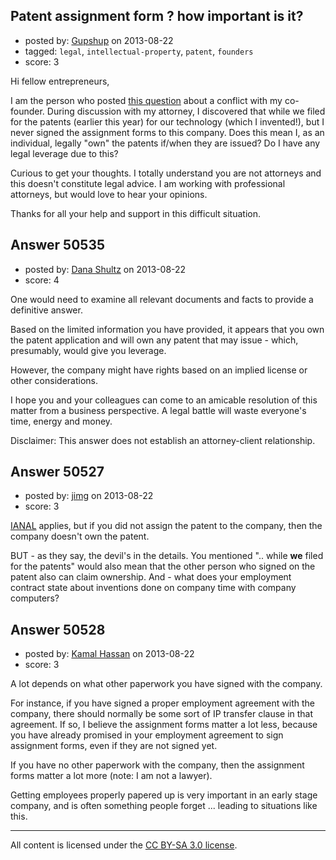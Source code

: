 ## Patent assignment form ? how important is it?

- posted by: [Gupshup](https://stackexchange.com/users/-1/27447-gupshup) on 2013-08-22
- tagged: `legal`, `intellectual-property`, `patent`, `founders`
- score: 3

Hi fellow entrepreneurs,

I am the person who posted [this question][1] about a conflict with my co-founder. During discussion with my attorney, I discovered that while we filed for the patents (earlier this year) for our technology (which I invented!), but I never signed the assignment forms to this company. Does this mean I, as an individual, legally "own" the patents if/when they are issued? Do I have any legal leverage due to this?

Curious to get your thoughts. I totally understand you are not attorneys and this doesn't constitute legal advice. I am working with professional attorneys, but would love to hear your opinions. 

Thanks for all your help and support in this difficult situation.

  [1]: http://answers.onstartups.com/questions/50366/co-founder-majority-owner-running-company-to-the-ground-what-can-i-do


## Answer 50535

- posted by: [Dana Shultz](https://stackexchange.com/users/-1/1841-dana-shultz) on 2013-08-22
- score: 4

One would need to examine all relevant documents and facts to provide a definitive answer.

Based on the limited information you have provided, it appears that you own the patent application and will own any patent that may issue - which, presumably, would give you leverage.

However, the company might have rights based on an implied license or other considerations.

I hope you and your colleagues can come to an amicable resolution of this matter from a business perspective. A legal battle will waste everyone's time, energy and money.

Disclaimer: This answer does not establish an attorney-client relationship.


## Answer 50527

- posted by: [jimg](https://stackexchange.com/users/-1/2380-jimg) on 2013-08-22
- score: 3

[IANAL](http://en.wikipedia.org/wiki/IANAL) applies, but if you did not assign the patent to the company, then the company doesn't own the patent.

BUT - as they say, the devil's in the details. You mentioned ".. while **we** filed for the patents" would also mean that the other person who signed on the patent also can claim ownership.  And - what does your employment contract state about inventions done on company time with company computers?  






## Answer 50528

- posted by: [Kamal Hassan](https://stackexchange.com/users/-1/27332-kamal-hassan) on 2013-08-22
- score: 3

A lot depends on what other paperwork you have signed with the company. 

For instance, if you have signed a proper employment agreement with the company, there should normally be some sort of IP transfer clause in that agreement. If so, I believe the assignment forms matter a lot less, because you have already promised in your employment agreement to sign assignment forms, even if they are not signed yet.

If you have no other paperwork with the company, then the assignment forms matter a lot more (note: I am not a lawyer).

Getting employees properly papered up is very important in an early stage company, and is often something people forget ... leading to situations like this.



---

All content is licensed under the [CC BY-SA 3.0 license](https://creativecommons.org/licenses/by-sa/3.0/).
